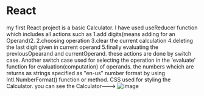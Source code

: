 # React
my first React project is a basic Calculator.
I have used useReducer function which includes all actions 
such as 
1.add digits(means adding for an Operand)2.
2.choosing operation
3.clear the current calculation
4.deleting the last digit given in current operand
5.finally evaluating the previousOpearand and currentOperand.
these actions are done by switch case.
Another switch case used for selecting the operation in the 'evaluate' function for evaluation(computation) of operands.
the numbers whcich are returns as strings specified as "en-us" number format by using Intl.NumberFormat() function or method.
CSS used for styling the Calculator.
you can see the Calculator--->
![image](https://github.com/Mahesh-100/React/assets/124244425/c539587f-b96c-477e-8da6-19fb5a7e8476)

